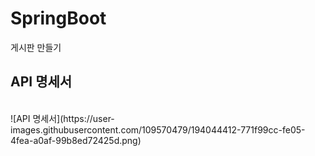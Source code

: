 # SpringBoot
게시판 만들기


<h2>API 명세서 </h2>
<br>
![API 명세서](https://user-images.githubusercontent.com/109570479/194044412-771f99cc-fe05-4fea-a0af-99b8ed72425d.png)
